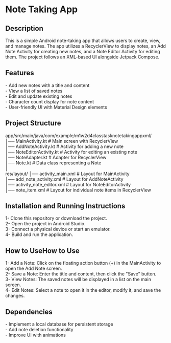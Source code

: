 <h1>Note Taking App</h1>

<h2>Description</h2>
This is a simple Android note-taking app that allows users to create, view, and manage notes. The app utilizes a RecyclerView to display notes, an Add Note Activity for creating new notes, and a Note Editor Activity for editing them. The project follows an XML-based UI alongside Jetpack Compose.<br>

<h2>Features</h2>
- Add new notes with a title and content<br>
- View a list of saved notes<br>
- Edit and update existing notes<br>
- Character count display for note content<br>
- User-friendly UI with Material Design elements<br>

<h2>Project Structure</h2>
app/src/main/java/com/example/m1w2d4classtasknotetakingappxml/<br>
│── MainActivity.kt              # Main screen with RecyclerView<br>
│── AddNoteActivity.kt           # Activity for adding a new note<br>
│── NoteEditorActivity.kt        # Activity for editing an existing note<br>
│── NoteAdapter.kt               # Adapter for RecyclerView<br>
│── Note.kt                      # Data class representing a Note<br>
│<br>
res/layout/
│── activity_main.xml            # Layout for MainActivity<br>
│── add_note_activity.xml        # Layout for AddNoteActivity<br>
│── activity_note_editor.xml     # Layout for NoteEditorActivity<br>
│── note_item.xml                # Layout for individual note items in RecyclerView<br>

<h2>Installation and Running Instructions</h2>
1- Clone this repository or download the project.<br>
2- Open the project in Android Studio.<br>
3- Connect a physical device or start an emulator.<br>
4- Build and run the application.<br>

<h2>How to UseHow to Use</h2>
1- Add a Note: Click on the floating action button (+) in the MainActivity to open the Add Note screen.<br>
2- Save a Note: Enter the title and content, then click the "Save" button.<br>
3- View Notes: The saved notes will be displayed in a list on the main screen.<br>
4- Edit Notes: Select a note to open it in the editor, modify it, and save the changes.<br>

<h2>Dependencies</h2>
- Implement a local database for persistent storage<br>
- Add note deletion functionality<br>
- Improve UI with animations<br>
